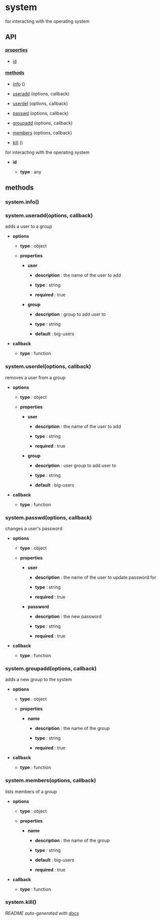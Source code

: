 # system

for interacting with the operating system

## API

#### [properties](#system-properties)

  - [id](#system-properties-id)


#### [methods](#system-methods)

  - [info](#system-methods-info) ()

  - [useradd](#system-methods-useradd) (options, callback)

  - [userdel](#system-methods-userdel) (options, callback)

  - [passwd](#system-methods-passwd) (options, callback)

  - [groupadd](#system-methods-groupadd) (options, callback)

  - [members](#system-methods-members) (options, callback)

  - [kill](#system-methods-kill) ()


for interacting with the operating system

- **id** 

  - **type** : any


<a name="system-methods"></a> 

## methods 

<a name="system-methods-info"></a> 

### system.info()

<a name="system-methods-useradd"></a> 

### system.useradd(options, callback)

adds a user to a group

- **options** 

  - **type** : object

  - **properties**

    - **user** 

      - **description** : the name of the user to add

      - **type** : string

      - **required** : true

    - **group** 

      - **description** : group to add user to

      - **type** : string

      - **default** : big-users

- **callback** 

  - **type** : function

<a name="system-methods-userdel"></a> 

### system.userdel(options, callback)

removes a user from a group

- **options** 

  - **type** : object

  - **properties**

    - **user** 

      - **description** : the name of the user to add

      - **type** : string

      - **required** : true

    - **group** 

      - **description** : user group to add user to

      - **type** : string

      - **default** : big-users

- **callback** 

  - **type** : function

<a name="system-methods-passwd"></a> 

### system.passwd(options, callback)

changes a user's password

- **options** 

  - **type** : object

  - **properties**

    - **user** 

      - **description** : the name of the user to update password for

      - **type** : string

      - **required** : true

    - **password** 

      - **description** : the new password

      - **type** : string

      - **required** : true

- **callback** 

  - **type** : function

<a name="system-methods-groupadd"></a> 

### system.groupadd(options, callback)

adds a new group to the system

- **options** 

  - **type** : object

  - **properties**

    - **name** 

      - **description** : the name of the group

      - **type** : string

      - **required** : true

- **callback** 

  - **type** : function

<a name="system-methods-members"></a> 

### system.members(options, callback)

lists members of a group

- **options** 

  - **type** : object

  - **properties**

    - **name** 

      - **description** : the name of the group

      - **type** : string

      - **default** : big-users

      - **required** : true

- **callback** 

  - **type** : function

<a name="system-methods-kill"></a> 

### system.kill()



*README auto-generated with [docs](https://github.com/bigcompany/resources/tree/master/docs)*